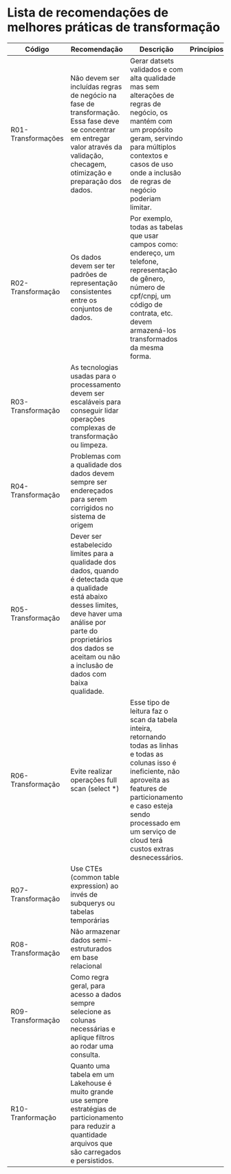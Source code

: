 
# Lista de recomendações de melhores práticas de transformação

Código | Recomendação | Descrição | Princípios
------ | ------------ | --------- | ----------
R01-Transformações | Não devem ser incluídas regras de negócio na fase de transformação. Essa fase deve se concentrar em entregar valor através da validação, checagem, otimização e preparação dos dados. | Gerar datsets validados e com alta qualidade mas sem alterações de regras de negócio, os mantém com um propósito geram, servindo para múltiplos contextos e casos de uso onde a inclusão de regras de negócio poderiam limitar.
R02-Transformação | Os dados devem ser ter padrões de representação consistentes entre os conjuntos de dados. | Por exemplo, todas as tabelas que usar campos como: endereço, um telefone, representação de gênero, número de cpf/cnpj, um código de contrata, etc. devem armazená-los transformados da mesma forma.
R03-Transformação | As tecnologias usadas para o processamento devem ser escaláveis para conseguir lidar operações complexas de transformação ou limpeza.
R04-Transformação | Problemas com a qualidade dos dados devem sempre ser endereçados para serem corrigidos no sistema de origem
R05-Transformação | Dever ser estabelecido limites para a qualidade dos dados, quando é detectada que a qualidade está abaixo desses limites, deve haver uma análise por parte do proprietários dos dados se aceitam ou não a inclusão de dados com baixa qualidade.
R06-Transformação | Evite realizar operações full scan (select *) | Esse tipo de leitura faz o scan da tabela inteira, retornando todas as linhas e todas as colunas isso é ineficiente, não aproveita as features de particionamento e caso esteja sendo processado em um serviço de cloud terá custos extras desnecessários.
R07-Transformação | Use CTEs (common table expression) ao invés de subquerys ou tabelas temporárias
R08-Transformação |  Não armazenar dados semi-estruturados em base relacional
R09-Transformação | Como regra geral, para acesso a dados sempre selecione as colunas necessárias e aplique filtros ao rodar uma consulta.
R10-Tranformação | Quanto uma tabela em um Lakehouse é muito grande use sempre estratégias de particionamento para reduzir a quantidade arquivos que são carregados e persistidos. 